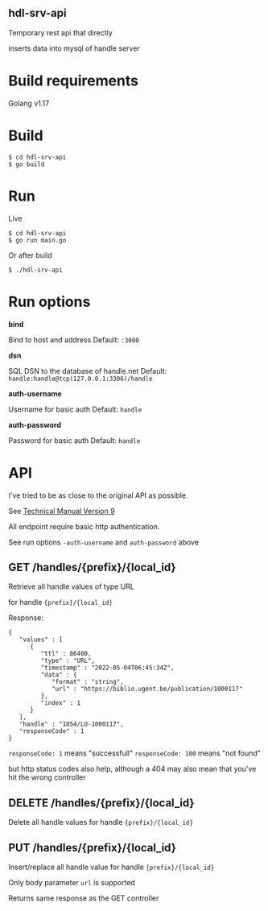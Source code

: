 hdl-srv-api
-----------

Temporary rest api that directly

inserts data into mysql of handle server

# Build requirements

Golang v1.17

# Build

```
$ cd hdl-srv-api
$ go build
```

# Run

Live

```
$ cd hdl-srv-api
$ go run main.go
```

Or after build

```
$ ./hdl-srv-api
```

# Run options

**bind**

  Bind to host and address
  Default: `:3000`

**dsn**

  SQL DSN to the database of handle.net
  Default: `handle:handle@tcp(127.0.0.1:3306)/handle`

**auth-username**

  Username for basic auth
  Default: `handle`

**auth-password**

  Password for basic auth
  Default: `handle`

# API

I've tried to be as close to the original API as possible.

See [Technical Manual Version 9](http://www.handle.net/tech_manual/HN_Tech_Manual_9.pdf)

All endpoint require basic http authentication.

See run options `-auth-username` and `auth-password` above

## GET /handles/{prefix}/{local_id}

Retrieve all handle values of type URL

for handle `{prefix}/{local_id}`

Response:

```
{
   "values" : [
      {
         "ttl" : 86400,
         "type" : "URL",
         "timestamp" : "2022-05-04T06:45:34Z",
         "data" : {
            "format" : "string",
            "url" : "https://biblio.ugent.be/publication/1000117"
         },
         "index" : 1
      }
   ],
   "handle" : "1854/LU-1000117",
   "responseCode" : 1
}
```

`responseCode: 1` means "successfull"
`responseCode: 100` means "not found"

but http status codes also help, although a 404
may also mean that you've hit the wrong controller

## DELETE /handles/{prefix}/{local_id}

Delete all handle values for handle `{prefix}/{local_id}`

## PUT /handles/{prefix}/{local_id}

Insert/replace all handle value for handle `{prefix}/{local_id}`

Only body parameter `url` is supported

Returns same response as the GET controller
